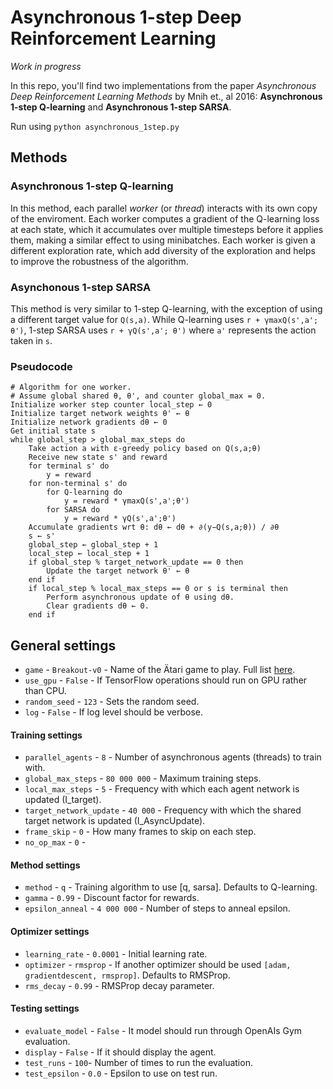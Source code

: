 # Asynchronous 1-step Deep Reinforcement Learning

_Work in progress_

In this repo, you'll find two implementations from the paper _Asynchronous Deep Reinforcement Learning Methods_ by Mnih et., al 2016: **Asynchronous 1-step Q-learning** and **Asynchronous 1-step SARSA**.


Run using ```python asynchronous_1step.py```

## Methods
### Asynchronous 1-step Q-learning
In this method, each parallel _worker_ (or _thread_) interacts with its own copy of the enviroment. Each worker computes a gradient of the Q-learning loss at each state, which it accumulates over multiple timesteps before it applies them, making a similar effect to using minibatches. Each worker is given a different exploration rate, which add diversity of the exploration and helps to improve the robustness of the algorithm.

### Asynchonous 1-step SARSA
This method is very similar to 1-step Q-learning, with the exception of using a different target value for ```Q(s,a)```. While Q-learning uses ```r + γmaxQ(s',a'; θ')```, 1-step SARSA uses ```r + γQ(s',a'; θ')``` where ```a'``` represents the action taken in ```s```.

### Pseudocode
```
# Algorithm for one worker.
# Assume global shared θ, θ', and counter global_max = 0.
Initialize worker step counter ĺocal_step ← 0
Initialize target network weights θ' ← θ
Initialize network gradients dθ ← 0
Get initial state s
while global_step > global_max_steps do
    Take action a with ε-greedy policy based on Q(s,a;θ)
    Receive new state s' and reward
    for terminal s' do
        y = reward
    for non-terminal s' do
        for Q-learning do
            y = reward * γmaxQ(s',a';θ')
        for SARSA do
            y = reward * γQ(s',a';θ')
    Accumulate gradients wrt θ: dθ ← dθ + ∂(y−Q(s,a;θ)) / ∂θ
    s ← s'
    global_step ← global_step + 1 
    local_step ← local_step + 1
    if global_step % target_network_update == 0 then
        Update the target network θ' ← θ
    end if
    if local_step % local_max_steps == 0 or s is terminal then
        Perform asynchronous update of θ using dθ.
        Clear gradients dθ ← 0.
    end if
```

## General settings
* ```game``` - ```Breakout-v0``` - Name of the Ätari game to play. Full list [here](https://gym.openai.com/envs/).
* ```use_gpu``` - ```False``` - If TensorFlow operations should run on GPU rather than CPU.
* ```random_seed``` - ```123``` - Sets the random seed.
* ```log``` - ```False``` - If log level should be verbose.

#### Training settings
* ```parallel_agents``` - ```8``` - Number of asynchronous agents (threads) to train with.
* ```global_max_steps``` - ```80 000 000``` - Maximum training steps.
* ```local_max_steps``` - ```5``` - Frequency with which each agent network is updated (I_target).
* ```target_network_update``` - ```40 000``` - Frequency with which the shared target network is updated (I_AsyncUpdate).
* ```frame_skip``` - ```0``` - How many frames to skip on each step.
* ```no_op_max``` -  ```0``` - 

#### Method settings
* ```method``` - ```q``` - Training algorithm to use [q, sarsa]. Defaults to Q-learning.
* ```gamma``` - ```0.99``` - Discount factor for rewards.
* ```epsilon_anneal``` - ```4 000 000``` - Number of steps to anneal epsilon.

#### Optimizer settings
* ```learning_rate``` - ```0.0001``` - Initial learning rate.
* ```optimizer``` - ```rmsprop``` - If another optimizer should be used ```[adam, gradientdescent, rmsprop]```. Defaults to RMSProp.
* ```rms_decay``` - ```0.99``` - RMSProp decay parameter.

#### Testing settings
* ```evaluate_model``` - ```False``` - It model should run through OpenAIs Gym evaluation.
* ```display``` - ```False``` - If it should display the agent.
* ```test_runs``` - ```100```- Number of times to run the evaluation.
* ```test_epsilon``` - ```0.0``` - Epsilon to use on test run.

